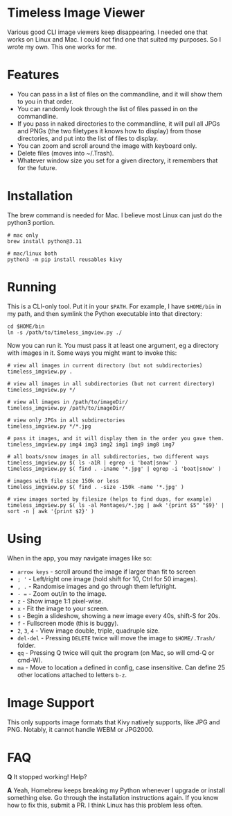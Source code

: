 # Timeless Image Viewer
Various good CLI image viewers keep disappearing. I needed one that works on
Linux and Mac. I could not find one that suited my purposes. So I wrote my own.
This one works for me.

# Features
* You can pass in a list of files on the commandline, and it will show them to you
  in that order.
* You can randomly look through the list of files passed in on the commandline.
* If you pass in naked directories to the commandline, it will pull all JPGs and
  PNGs (the two filetypes it knows how to display) from those directories, and
  put into the list of files to display.
* You can zoom and scroll around the image with keyboard only.
* Delete files (moves into ~/.Trash).
* Whatever window size you set for a given directory, it remembers that for the future.

# Installation
The brew command is needed for Mac. I believe most Linux can just do the python3 portion.
```
# mac only
brew install python@3.11

# mac/linux both
python3 -m pip install reusables kivy
```

# Running
This is a CLI-only tool. Put it in your `$PATH`. For example, I have `$HOME/bin` in my path,
and then symlink the Python executable into that directory:

```
cd $HOME/bin
ln -s /path/to/timeless_imgview.py ./
```

Now you can run it. You must pass it at least one argument, eg a directory with images in it.
Some ways you might want to invoke this:

```
# view all images in current directory (but not subdirectories)
timeless_imgview.py .

# view all images in all subdirectories (but not current directory)
timeless_imgview.py */

# view all images in /path/to/imageDir/
timeless_imgview.py /path/to/imageDir/

# view only JPGs in all subdirectories
timeless_imgview.py */*.jpg

# pass it images, and it will display them in the order you gave them.
timeless_imgview.py img4 img3 img2 img1 img9 img8 img7

# all boats/snow images in all subdirectories, two different ways
timeless_imgview.py $( ls -a1R | egrep -i 'boat|snow' )
timeless_imgview.py $( find . -iname '*.jpg' | egrep -i 'boat|snow' )

# images with file size 150k or less
timeless_imgview.py $( find . -size -150k -name '*.jpg' )

# view images sorted by filesize (helps to find dups, for example)
timeless_imgview.py $( ls -al Montages/*.jpg | awk '{print $5" "$9}' | sort -n | awk '{print $2}' )
```

# Using
When in the app, you may navigate images like so:

 * `arrow keys` - scroll around the image if larger than fit to screen
 * `; '` - Left/right one image (hold shift for 10, Ctrl for 50 images).
 * `, .` - Randomise images and go through them left/right.
 * `- =` - Zoom out/in to the image.
 * `z` - Show image 1:1 pixel-wise.
 * `x` - Fit the image to your screen.
 * `s` - Begin a slideshow, showing a new image every 40s, shift-S for 20s.
 * `f` - Fullscreen mode (this is buggy).
 * `2`, `3`, `4` - View image double, triple, quadruple size.
 * `del-del` - Pressing `DELETE` twice will move the image to `$HOME/.Trash/` folder.
 * `qq` - Pressing Q twice will quit the program (on Mac, so will cmd-Q or cmd-W).
 * `ma` - Move to location `a` defined in config, case insensitive. Can define 25 other locations attached to letters `b-z`.

# Image Support
This only supports image formats that Kivy natively supports, like JPG and PNG. Notably, it cannot
handle WEBM or JPG2000.

# FAQ
**Q** It stopped working! Help?

**A** Yeah, Homebrew keeps breaking my Python whenever I upgrade or install something else. Go
through the installation instructions again. If you know how to fix this, submit a PR. I think
Linux has this problem less often.
